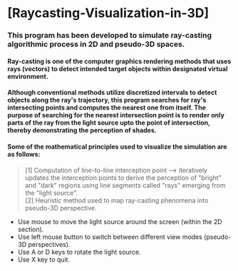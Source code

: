 # [Raycasting-Visualization-in-3D]

### This program has been developed to simulate ray-casting algorithmic process in 2D and pseudo-3D spaces.

#### Ray-casting is one of the computer graphics rendering methods that uses rays (vectors) to detect intended target objects within designated virtual environment.
#### Although conventional methods utilize discretized intervals to detect objects along the ray's trajectory, this program searches for ray's intersecting points and computes the nearest one from itself. The purpose of searching for the nearest intersection point is to render only parts of the ray from the light source upto the point of intersection, thereby demonstrating the perception of shades. 

#### Some of the mathematical principles used to visualize the simulation are as follows:
> [1] Computation of line-to-line interception point --> iteratively updates the interception points to derive the perception of "bright" and "dark" regions using line segments called "rays" emerging from the "light source". \
> [2] Heuristic method used to map ray-casting phenomena into pseudo-3D perspective. 

- Use mouse to move the light source around the screen (within the 2D section).
- Use left mouse button to switch between different view modes (pseudo-3D perspectives).
- Use A or D keys to rotate the light source.
- Use X key to quit.
